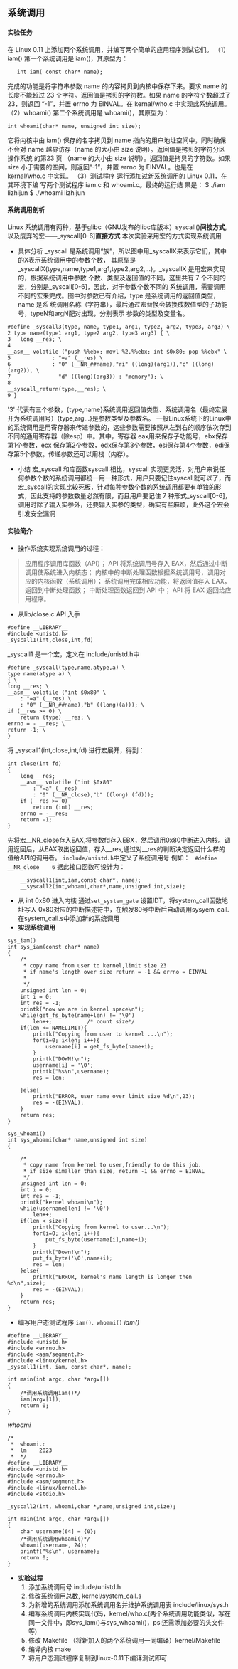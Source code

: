 ## 系统调用
#### 实验任务
在 Linux 0.11 上添加两个系统调用，并编写两个简单的应用程序测试它们。
（1）iam()
第一个系统调用是 iam()，其原型为：
```
   int iam( const char* name);
```

完成的功能是将字符串参数 name 的内容拷贝到内核中保存下来。要求 name 的长度不能超过 23 个字符。返回值是拷贝的字符数。如果 name 的字符个数超过了 23，则返回 “-1”，并置 errno 为 EINVAL。在 kernal/who.c 中实现此系统调用。
（2）whoami()
第二个系统调用是 whoami()，其原型为：
```
int whoami(char* name, unsigned int size);
```
它将内核中由 iam() 保存的名字拷贝到 name 指向的用户地址空间中，同时确保不会对 name 越界访存（name 的大小由 size 说明）。返回值是拷贝的字符分区 操作系统 的第23 页   （name 的大小由 size 说明）。返回值是拷贝的字符数。如果 size 小于需要的空间，则返回“-1”，并置 errno 为 EINVAL。也是在 kernal/who.c 中实现。
（3）测试程序
运行添加过新系统调用的 Linux 0.11，在其环境下编
写两个测试程序 iam.c 和 whoami.c。最终的运行结
果是：
$ ./iam lizhijun
 $ ./whoami
 lizhijun

#### 系统调用剖析
Linux 系统调用有两种，基于glibc（GNU发布的libc库版本）syscall()**间接方式**,以及废弃的宏——_syscall[0-6]**直接方式**
本次实验采用宏的方式实现系统调用
- 具体分析
  _syscall 是系统调用“族”，所以图中用_syscallX来表示它们，其中的X表示系统调用中的参数个数，
其原型是_syscallX(type,name,type1,arg1,type2,arg2,…)。_syscallX 是用宏来实现的，根据系统调用中参数
个数、类型及返回值的不同，这里共有 7 个不同的宏，分别是_syscall[0-6]，因此，对于参数个数不同的
系统调用，需要调用不同的宏来完成。图中对参数已有介绍，type 是系统调用的返回值类型，name 是系
统调用名称（字符串），最后通过宏替换会转换成数值型的子功能号，typeN和argN配对出现，分别表示
参数的类型及变量名。
```
#define _syscall3(type, name, type1, arg1, type2, arg2, type3, arg3) \ 
2 type name(type1 arg1, type2 arg2, type3 arg3) { \ 
3   long __res; \ 
4  
__asm__ volatile ("push %%ebx; movl %2,%%ebx; int $0x80; pop %%ebx" \ 
5             : "=a" (__res) \ 
6             : "0" (__NR_##name),"ri" ((long)(arg1)),"c" ((long)(arg2)), \ 
7               "d" ((long)(arg3)) : "memory"); \ 
8   
__syscall_return(type,__res); \ 
9 } 
```
'3' 代表有三个参数，{type,name}系统调用返回值类型、系统调用名（最终宏展开为系统调用号）{type,arg...}是参数类型及参数名。
一般Linux系统下的Linux中的系统调用是用寄存器来传递参数的，这些参数需要按照从左到右的顺序依次存到不同的通用寄存器（除esp）中。其中，寄存器 eax用来保存子功能号，ebx保存第1个参数，ecx 保存第2个参数，edx保存第3个参数，esi保存第4个参数，edi保存第5个参数。传递参数还可以用栈（内存）。
- 小结
宏_syscall 和库函数syscall 相比，syscall 实现更灵活，对用户来说任何参数个数的系统调用都统一用一种形式，用户只要记住syscall就可以了，而宏_syscall的实现比较死板，针对每种参数个数的系统调用都要有单独的形式，因此支持的参数数量必然有限，而且用户要记住 7 种形式_syscall[0-6]，调用时除了输入实参外，还要输入实参的类型，确实有些麻烦，此外这个宏会引发安全漏洞

 #### 实验简介
- 操作系统实现系统调用的过程：
>应用程序调用库函数（API）；
API 将系统调用号存入 EAX，然后通过中断调用使系统进入内核态；
内核中的中断处理函数根据系统调用号，调用对应的内核函数（系统调用）；
系统调用完成相应功能，将返回值存入 EAX，返回到中断处理函数；
中断处理函数返回到 API 中；
API 将 EAX 返回给应用程序。

- 从lib/close.c API 入手
```
#define __LIBRARY__
#include <unistd.h>
_syscall1(int,close,int,fd)
```
_syscall1 是一个宏，定义在 include/unistd.h中
```
#define _syscall(type,name,atype,a) \
type name(atype a) \
{ \
long __res; \
__asm__ volatile ("int $0x80" \
    : "=a" (__res) \
    : "0" (__NR_##name),"b" ((long)(a))); \
if (__res >= 0) \
    return (type) __res; \
errno = - __res; \
return -1; \
}
```
将 _syscall1(int,close,int,fd) 进行宏展开，得到：
```
int close(int fd)
{
    long __res;
    __asm__ volatile ("int $0x80"
        : "=a" (__res)
        : "0" (__NR_close),"b" ((long) (fd)));
    if (__res >= 0)
        return (int) __res;
    errno = -__res;
    return -1;
}
```
先将宏__NR_close存入EAX,将参数fd存入EBX，然后调用0x80中断进入内核。调用返回后，从EAX取出返回值，存入__res,通过对__res的判断决定返回什么样的值给API的调用者。
``` include/unistd.h ```中定义了系统调用号
例如：
``` #define __NR_close    6```
据此接口函数可设计为：
``` 
    __syscall1(int,iam,const char*, name);
    __syscall2(int,whoami,char*,name,unsigned int,size);
```
- 从 int 0x80 进入内核
通过```set_system_gate``` 设置IDT，将system_call函数地址写入 0x80对应的中断描述符中，在触发80号中断后自动调用sysyem_call.
在system_call.s中添加新的系统调用
- **实现系统调用**
```
sys_iam()
int sys_iam(const char* name)
{
	/*
	 * copy name from user to kernel,limit size 23
	 * if name's length over size return = -1 && errno = EINVAL 
	 *
	 */
	unsigned int len = 0;
	int i = 0;
	int res = -1;
	printk("now we are in kernel space\n");
	while(get_fs_byte(name+len) != '\0')
		len++;           /* count size*/
	if(len <= NAMELIMIT){
		printk("Copying from user to kernel ...\n");
		for(i=0; i<len; i++){
			username[i] = get_fs_byte(name+i);
		}
		printk("DOWN!\n");
		username[i] = '\0';
		printk("%s\n",username);
		res = len;

	}else{
		printk("ERROR, user name over limit size %d\n",23);
		res = -(EINVAL);
	}
	return res;
}

```
```
sys_whoami()
int sys_whoami(char* name,unsigned int size)
{

	/*
	 * copy name from kernel to user,friendly to do this job.
	 * if size simaller than size, return -1 && errno = EINVAL
	 */
	unsigned int len = 0;
	int i = 0;
	int res = -1;
	printk("kernel whoami\n");
	while(username[len] != '\0')
		len++;
	if(len < size){
		printk("Copying from kernel to user...\n");
		for(i=0; i<len; i++){
			put_fs_byte(username[i],name+i);
		}
		printk("Down!\n");
		put_fs_byte('\0',name+i);
		res = len;
	}else{
		printk("ERROR, kernel's name length is longer then %d\n",size);
		res = -(EINVAL);
	}
	return res;
}
```
- 编写用户态测试程序
  ```iam()、whoami()```
*iam()*
```
#define __LIBRARY__
#include <unistd.h> 
#include <errno.h>
#include <asm/segment.h> 
#include <linux/kernel.h>
_syscall1(int, iam, const char*, name);
   
int main(int argc, char *argv[])
{
    /*调用系统调用iam()*/
    iam(argv[1]);
    return 0;
}
```
*whoami*
```
/*
 *  whoami.c
 *  lm    2023
 *  */
#define __LIBRARY__
#include <unistd.h> 
#include <errno.h>
#include <asm/segment.h> 
#include <linux/kernel.h>
#include <stdio.h>
   
_syscall2(int, whoami,char *,name,unsigned int,size);
   
int main(int argc, char *argv[])
{
    char username[64] = {0};
    /*调用系统调用whoami()*/
    whoami(username, 24);
    printf("%s\n", username);
    return 0;
}
```
- **实验过程**
  1. 添加系统调用号 include/unistd.h
  2. 修改系统调用总数, kernel/system_call.s
  3. 为新增的系统调用添加系统调用名并维护系统调用表 include/linux/sys.h
  4. 编写系统调用内核实现代码，kernel/who.c(两个系统调用功能类似，写在同一文件中，即sys_iam()与sys_whoami()，ps:还需添加必要的头文件等)
  5.  修改 Makefile （将新加入的两个系统调用一同编译）kernel/Makefile
  6. 编译内核  make
  7. 将用户态测试程序复制到linux-0.11下编译测试即可
  
  

 



  

  

